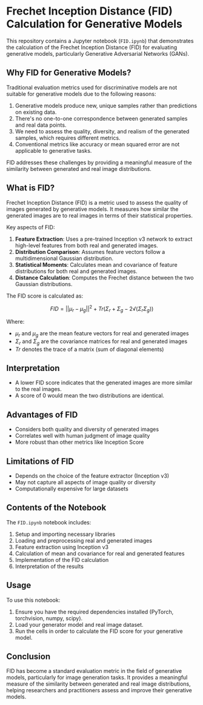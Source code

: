 # Frechet Inception Distance (FID) Calculation for Generative Models

This repository contains a Jupyter notebook (`FID.ipynb`) that demonstrates the calculation of the Frechet Inception Distance (FID) for evaluating generative models, particularly Generative Adversarial Networks (GANs).

## Why FID for Generative Models?

Traditional evaluation metrics used for discriminative models are not suitable for generative models due to the following reasons:

1. Generative models produce new, unique samples rather than predictions on existing data.
2. There's no one-to-one correspondence between generated samples and real data points.
3. We need to assess the quality, diversity, and realism of the generated samples, which requires different metrics.
4. Conventional metrics like accuracy or mean squared error are not applicable to generative tasks.

FID addresses these challenges by providing a meaningful measure of the similarity between generated and real image distributions.

## What is FID?

Frechet Inception Distance (FID) is a metric used to assess the quality of images generated by generative models. It measures how similar the generated images are to real images in terms of their statistical properties.

Key aspects of FID:

1. **Feature Extraction**: Uses a pre-trained Inception v3 network to extract high-level features from both real and generated images.
2. **Distribution Comparison**: Assumes feature vectors follow a multidimensional Gaussian distribution.
3. **Statistical Moments**: Calculates mean and covariance of feature distributions for both real and generated images.
4. **Distance Calculation**: Computes the Frechet distance between the two Gaussian distributions.

The FID score is calculated as:

$$FID = ||μ_r - μ_g||^2 + Tr(Σ_r + Σ_g - 2√(Σ_r Σ_g))$$

Where:
- $μ_r$ and $μ_g$ are the mean feature vectors for real and generated images
- $Σ_r$ and $Σ_g$ are the covariance matrices for real and generated images
- $Tr$ denotes the trace of a matrix (sum of diagonal elements)

## Interpretation

- A lower FID score indicates that the generated images are more similar to the real images.
- A score of 0 would mean the two distributions are identical.

## Advantages of FID

- Considers both quality and diversity of generated images
- Correlates well with human judgment of image quality
- More robust than other metrics like Inception Score

## Limitations of FID

- Depends on the choice of the feature extractor (Inception v3)
- May not capture all aspects of image quality or diversity
- Computationally expensive for large datasets

## Contents of the Notebook

The `FID.ipynb` notebook includes:

1. Setup and importing necessary libraries
2. Loading and preprocessing real and generated images
3. Feature extraction using Inception v3
4. Calculation of mean and covariance for real and generated features
5. Implementation of the FID calculation
6. Interpretation of the results

## Usage

To use this notebook:

1. Ensure you have the required dependencies installed (PyTorch, torchvision, numpy, scipy).
2. Load your generator model and real image dataset.
3. Run the cells in order to calculate the FID score for your generative model.

## Conclusion

FID has become a standard evaluation metric in the field of generative models, particularly for image generation tasks. It provides a meaningful measure of the similarity between generated and real image distributions, helping researchers and practitioners assess and improve their generative models.
